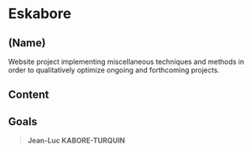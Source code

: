# Eskabore

## (Name)

 Website project implementing miscellaneous techniques and methods in order to qualitatively optimize ongoing and  forthcoming projects.

## Content



## Goals



>**Jean-Luc KABORE-TURQUIN**
